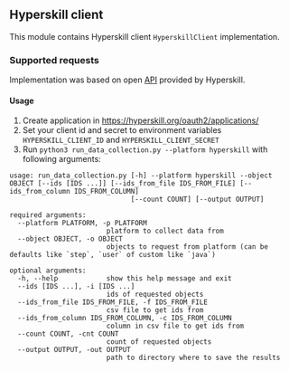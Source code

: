 ## Hyperskill client

This module contains Hyperskill client ``HyperskillClient`` implementation.

### Supported requests

Implementation was based on open [API](https://hyperskill.org/api/docs/) provided by Hyperskill.

#### Usage

1. Create application in https://hyperskill.org/oauth2/applications/
2. Set your client id and secret to environment variables `HYPERSKILL_CLIENT_ID` and `HYPERSKILL_CLIENT_SECRET`
3. Run `python3 run_data_collection.py --platform hyperskill` with following arguments:

```
usage: run_data_collection.py [-h] --platform hyperskill --object OBJECT [--ids [IDS ...]] [--ids_from_file IDS_FROM_FILE] [--ids_from_column IDS_FROM_COLUMN]
                              [--count COUNT] [--output OUTPUT]
                              
required arguments:
  --platform PLATFORM, -p PLATFORM
                        platform to collect data from
  --object OBJECT, -o OBJECT
                        objects to request from platform (can be defaults like `step`, `user` of custom like `java`)

optional arguments:
  -h, --help            show this help message and exit
  --ids [IDS ...], -i [IDS ...]
                        ids of requested objects
  --ids_from_file IDS_FROM_FILE, -f IDS_FROM_FILE
                        csv file to get ids from
  --ids_from_column IDS_FROM_COLUMN, -c IDS_FROM_COLUMN
                        column in csv file to get ids from
  --count COUNT, -cnt COUNT
                        count of requested objects
  --output OUTPUT, -out OUTPUT
                        path to directory where to save the results

```
